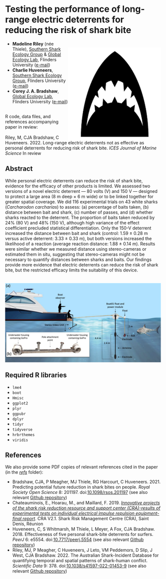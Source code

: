 # Testing the performance of long-range electric deterrents for reducing the risk of shark bite
<img align="right" src="www/shark2.png" alt="shark" width="300" style="margin-top: 20px">

- <strong>Madeline Riley</strong> (née Thiele), <a href="https://twitter.com/SouthernSharkEG">Southern Shark Ecology Group</a> & <a href="https://globalecologyflinders.com/">Global Ecology Lab</a>, Flinders University (<a href="mailto:madeline.thiele@flinders.edu.au">e-mail</a>)
- <strong>Charlie Huveneers</strong>, <a href="https://twitter.com/SouthernSharkEG">Southern Shark Ecology Group</a>, Flinders University (<a href="mailto:charlie.huveneers@flinders.edu.au">e-mail</a>)
- <strong>Corey J. A. Bradshaw</strong>, <a href="https://globalecologyflinders.com/">Global Ecology Lab</a>, Flinders University (<a href="mailto:corey.bradshaw@flinders.edu.au">e-mail</a>)

<br>
R code, data files, and references accompanying paper in review:<br>
<br>
Riley, M, CJA Bradshaw, C Huveneers. 2022. Long-range electric deterrents not as effective as personal deterrents for reducing risk of shark bite. <em>ICES Journal of Marine Science</em> In review

## Abstract
While personal electric deterrents can reduce the risk of shark bite, evidence for the efficacy of other products is limited. We assessed two versions of a novel electric deterrent — 80 volts (V) and 150 V — designed to protect a large area (8 m deep × 6 m wide) or to be linked together for greater spatial coverage. We did 116 experimental trials on 43 white sharks (<em>Carcharodon carcharias</em>) to assess: (a) percentage of baits taken, (b) distance between bait and shark, (c) number of passes, and (d) whether sharks reacted to the deterrent. The proportion of baits taken reduced by 24% (80 V) and 48% (150 V), although high variance of the effect coefficient precluded statistical differentiation. Only the 150-V deterrent increased the distance between bait and shark (control: 1.59 ± 0.28 m versus active deterrent: 3.33 ± 0.33 m), but both versions increased the likelihood of a reaction (average reaction distance: 1.88 ± 0.14 m). Results were similar whether we measured distance using stereo-cameras or estimated them in situ, suggesting that stereo-cameras might not be necessary to quantify distances between sharks and baits. Our findings provide more evidence that electric deterrents can reduce the risk of shark bite, but the restricted efficacy limits the suitability of this device.

<img align="center" src="www/fig1.png" alt="Experimental set-up during deterrent-test trials, showing (a) the entire experimental set-up and (b) the stereo-camera" width="1000" style="margin-top: 20px">

## Required R libraries
- <code>lme4</code>
- <code>boot</code>
- <code>Hmisc</code>
- <code>ggplot2</code>
- <code>plyr</code>
- <code>ggpubr</code>
- <code>dplyr</code>
- <code>tidyr</code>
- <code>tidyverse</code>
- <code>hrbrthemes</code>
- <code>viridis</code>

## References
We also provide some PDF copies of relevant references cited in the paper (in the <a href="https://github.com/MadelineRiley95/Long-range-electric-deterrents-testing/tree/main/refs"><em>refs</em></a> folder):
- Bradshaw, CJA, P Meagher, MJ Thiele, RG Harcourt, C Huveneers. 2021. Predicting potential future reduction in shark bites on people. <em>Royal Society Open Science</em> 8: 201197. doi:<a href="http://doi.org/10.1098/rsos.201197">10.1098/rsos.201197</a> (see also relevant <a href="https://github.com/cjabradshaw/sharkbite">Github repository</a>)
- Chateauminois, E., Hoarau, M., and Maillard, F. 2019. <em><a href="https://github.com/MadelineRiley95/Long-range-electric-deterrents-testing/blob/main/refs/Innovative%20projects%20of%20the%20shark%20risk%20reduction%20resource%20and%20support%20center%20(CRA)-results%20of%20experimental%20tests%20on%20individual%20electrical%20impulse%20repulsion%20equipment-final%20report.pdf">Innovative projects of the shark risk reduction resource and support center (CRA)-results of experimental tests on individual electrical impulse repulsion equipment-final report</a></em>. CRA V2.1. Shark Risk Management Centre (CRA), Saint Denis, Réunion
- Huveneers, C, S Whitmarsh, M Thiele, L Meyer, A Fox, CJA Bradshaw. 2018. Effectiveness of five personal shark-bite deterrents for surfers. <em>PeerJ</em> 6: e5554. doi:<a href="http://doi.org/10.7717/peerj.5554">10.7717/peerj.5554</a> (see also relevant <a href="https://github.com/cjabradshaw/whitesharkdeterrents">Github repository</a>)
- Riley, MJ, P Meagher, C Huveneers, J Leto, VM Peddemors, D Slip, J West, CJA Bradshaw. 2022. The Australian Shark-Incident Database for quantifying temporal and spatial patterns of shark-human conflict. <em>Scientific Data</em> 9: 378. doi:<a href="http://doi.org/10.1038/s41597-022-01453-9">10.1038/s41597-022-01453-9</a> (see also relevant <a href="https://github.com/cjabradshaw/AustralianSharkIncidentDatabase">Github repository</a>)
